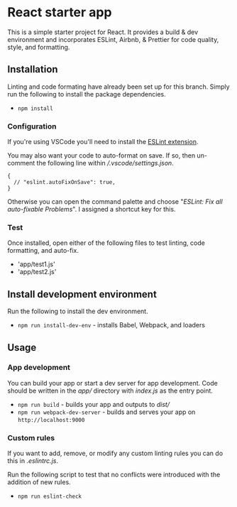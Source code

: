 # React starter app

This is a simple starter project for React. It provides a build & dev environment and incorporates ESLint, Airbnb, & Prettier for code quality, style, and formatting.

## Installation

Linting and code formating have already been set up for this branch.  Simply run the following to install the package dependencies.

- `npm install`

### Configuration

If you're using VSCode you'll need to install the [ESLint extension](https://marketplace.visualstudio.com/items?itemName=dbaeumer.vscode-eslint).

You may also want your code to auto-format on save. If so, then un-comment the following line within */.vscode/settings.json*.

```jsonc
{
  // "eslint.autoFixOnSave": true,
}
```

Otherwise you can open the command palette and choose "*ESLint: Fix all auto-fixable Problems*". I assigned a shortcut key for this.

### Test

Once installed, open either of the following files to test linting, code formatting, and auto-fix.

- 'app/test1.js'
- 'app/test2.js'

## Install development environment

Run the following to install the dev environment.

- `npm run install-dev-env` - installs Babel, Webpack, and loaders

## Usage

### App development

You can build your app or start a dev server for app development. Code should be written in the *app/* directory with *index.js* as the entry point.

- `npm run build` - builds your app and outputs to *dist/*
- `npm run webpack-dev-server` - builds and serves your app on `http://localhost:9000`

### Custom rules

If you want to add, remove, or modify any custom linting rules you can do this in *.eslintrc.js*.

Run the following script to test that no conflicts were introduced with the addition of new rules.

- `npm run eslint-check`